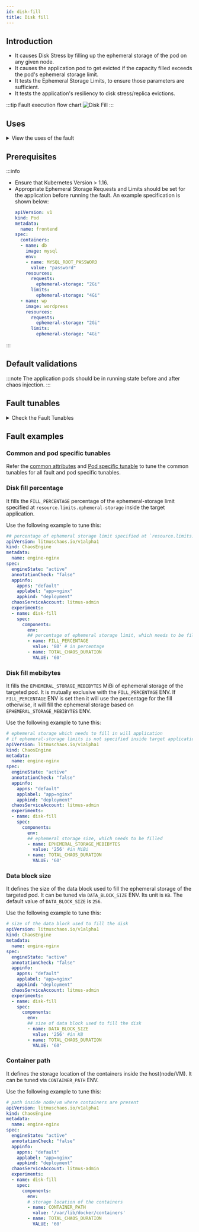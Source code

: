 ```yaml
---
id: disk-fill
title: Disk fill
---
```

## Introduction
- It causes Disk Stress by filling up the ephemeral storage of the pod on any given node.
- It causes the application pod to get evicted if the capacity filled exceeds the pod's ephemeral storage limit.
- It tests the Ephemeral Storage Limits, to ensure those parameters are sufficient.
- It tests the application's resiliency to disk stress/replica evictions.

:::tip Fault execution flow chart
![Disk Fill](./static/images/disk-fill.png)
:::

## Uses
<details>
<summary>View the uses of the fault</summary>
<div>
Coming soon.
</div>
</details>

## Prerequisites
:::info
- Ensure that Kubernetes Version > 1.16.
- Appropriate Ephemeral Storage Requests and Limits should be set for the application before running the fault. An example specification is shown below:
    ```yaml
    apiVersion: v1
    kind: Pod
    metadata:
      name: frontend
    spec:
      containers:
      - name: db
        image: mysql
        env:
        - name: MYSQL_ROOT_PASSWORD
          value: "password"
        resources:
          requests:
            ephemeral-storage: "2Gi"
          limits:
            ephemeral-storage: "4Gi"
      - name: wp
        image: wordpress
        resources:
          requests:
            ephemeral-storage: "2Gi"
          limits:
            ephemeral-storage: "4Gi"
    ```
:::

## Default validations
:::note
The application pods should be in running state before and after chaos injection.
:::

## Fault tunables
<details>
    <summary>Check the Fault Tunables</summary>
    <h2>Optional Fields</h2>
    <table>
      <tr>
        <th> Variables </th>
        <th> Description </th>
        <th> Notes </th>
      </tr>
      <tr> 
        <td> FILL_PERCENTAGE </td>
        <td> Percentage to fill the Ephemeral storage limit </td>
        <td> Can be set to more than 100 also, to force evict the pod. The ephemeral-storage limits must be set in targeted pod to use this ENV.</td>
      </tr>
      <tr>
        <td> EPHEMERAL_STORAGE_MEBIBYTES </td>
        <td> Ephemeral storage which need to fill (unit: MiBi)</td>
        <td>It is mutually exclusive with the <code>FILL_PERCENTAGE</code> ENV. If both are provided then it will use the <code>FILL_PERCENTAGE</code></td>
      </tr>
    </table>
    <h2>Optional Fields</h2>
    <table>
      <tr>
        <th> Variables </th>
        <th> Description </th>
        <th> Notes </th>
      </tr>
      <tr> 
        <td> TARGET_CONTAINER </td>
        <td> Name of container which is subjected to disk-fill </td>
        <td> If not provided, the first container in the targeted pod will be subject to chaos </td>
      </tr>
      <tr> 
        <td> CONTAINER_PATH </td>
        <td> Storage Location of containers</td>
        <td> Defaults to '/var/lib/docker/containers' </td>
      </tr>
      <tr> 
        <td> TOTAL_CHAOS_DURATION </td>
        <td> The time duration for chaos insertion (sec) </td>
        <td> Defaults to 60s </td>
      </tr>
      <tr>
        <td> TARGET_PODS </td>
        <td> Comma separated list of application pod name subjected to disk fill chaos</td>
        <td> If not provided, it will select target pods randomly based on provided appLabels</td>
      </tr> 
      <tr>
        <td> DATA_BLOCK_SIZE </td>
        <td> It contains data block size used to fill the disk(in KB)</td>
        <td> Defaults to 256, it supports unit as KB only</td>
      </tr> 
      <tr>
        <td> PODS_AFFECTED_PERC </td>
        <td> The Percentage of total pods to target </td>
        <td> Defaults to 0 (corresponds to 1 replica), provide numeric value only </td>
      </tr> 
      <tr>
        <td> LIB </td>
        <td> The chaos lib used to inject the chaos </td>
        <td> Defaults to `litmus` supported litmus only </td>
      </tr>
      <tr>
        <td> LIB_IMAGE </td>
        <td> The image used to fill the disk </td>
        <td> Defaults to <code>litmuschaos/go-runner:latest</code> </td>
      </tr>
      <tr>
        <td> RAMP_TIME </td>
        <td> Period to wait before injection of chaos in sec </td>
        <td> Eg. 30 </td>
      </tr>
      <tr>
        <td> SEQUENCE </td>
        <td> It defines sequence of chaos execution for multiple target pods </td>
        <td> Default value: parallel. Supported: serial, parallel </td>
      </tr>
    </table>
</details>

## Fault examples

### Common and pod specific tunables
Refer the [common attributes](../../common-tunables-for-all-faults) and [Pod specific tunable](./common-tunables-for-pod-faults) to tune the common tunables for all fault and pod specific tunables. 

### Disk fill percentage

It fills the `FILL_PERCENTAGE` percentage of the ephemeral-storage limit specified at `resource.limits.ephemeral-storage` inside the target application. 

Use the following example to tune this:

[embedmd]:# (./static/manifests/disk-fill/fill-percentage.yaml yaml)
```yaml
## percentage of ephemeral storage limit specified at `resource.limits.ephemeral-storage` inside target application 
apiVersion: litmuschaos.io/v1alpha1
kind: ChaosEngine
metadata:
  name: engine-nginx
spec:
  engineState: "active"
  annotationCheck: "false"
  appinfo:
    appns: "default"
    applabel: "app=nginx"
    appkind: "deployment"
  chaosServiceAccount: litmus-admin
  experiments:
  - name: disk-fill
    spec:
      components:
        env:
        ## percentage of ephemeral storage limit, which needs to be filled
        - name: FILL_PERCENTAGE
          value: '80' # in percentage
        - name: TOTAL_CHAOS_DURATION
          VALUE: '60'
```

### Disk fill mebibytes

It fills the `EPHEMERAL_STORAGE_MEBIBYTES` MiBi of ephemeral storage of the targeted pod. 
It is mutually exclusive with the `FILL_PERCENTAGE` ENV. If `FILL_PERCENTAGE` ENV is set then it will use the percentage for the fill otherwise, it will fill the ephemeral storage based on `EPHEMERAL_STORAGE_MEBIBYTES` ENV.

Use the following example to tune this:

[embedmd]:# (./static/manifests/disk-fill/ephemeral-storage-mebibytes.yaml yaml)
```yaml
# ephemeral storage which needs to fill in will application
# if ephemeral-storage limits is not specified inside target application
apiVersion: litmuschaos.io/v1alpha1
kind: ChaosEngine
metadata:
  name: engine-nginx
spec:
  engineState: "active"
  annotationCheck: "false"
  appinfo:
    appns: "default"
    applabel: "app=nginx"
    appkind: "deployment"
  chaosServiceAccount: litmus-admin
  experiments:
  - name: disk-fill
    spec:
      components:
        env:
        ## ephemeral storage size, which needs to be filled
        - name: EPHEMERAL_STORAGE_MEBIBYTES
          value: '256' #in MiBi
        - name: TOTAL_CHAOS_DURATION
          VALUE: '60'
```

### Data block size

It defines the size of the data block used to fill the ephemeral storage of the targeted pod. It can be tuned via `DATA_BLOCK_SIZE` ENV. Its unit is `KB`.
The default value of `DATA_BLOCK_SIZE` is `256`.

Use the following example to tune this:

[embedmd]:# (./static/manifests/disk-fill/data-block-size.yaml yaml)
```yaml
# size of the data block used to fill the disk
apiVersion: litmuschaos.io/v1alpha1
kind: ChaosEngine
metadata:
  name: engine-nginx
spec:
  engineState: "active"
  annotationCheck: "false"
  appinfo:
    appns: "default"
    applabel: "app=nginx"
    appkind: "deployment"
  chaosServiceAccount: litmus-admin
  experiments:
  - name: disk-fill
    spec:
      components:
        env:
        ## size of data block used to fill the disk
        - name: DATA_BLOCK_SIZE
          value: '256' #in KB
        - name: TOTAL_CHAOS_DURATION
          VALUE: '60'
```

### Container path

It defines the storage location of the containers inside the host(node/VM). It can be tuned via `CONTAINER_PATH` ENV. 

Use the following example to tune this:

[embedmd]:# (./static/manifests/disk-fill/container-path.yaml yaml)
```yaml
# path inside node/vm where containers are present 
apiVersion: litmuschaos.io/v1alpha1
kind: ChaosEngine
metadata:
  name: engine-nginx
spec:
  engineState: "active"
  annotationCheck: "false"
  appinfo:
    appns: "default"
    applabel: "app=nginx"
    appkind: "deployment"
  chaosServiceAccount: litmus-admin
  experiments:
  - name: disk-fill
    spec:
      components:
        env:
        # storage location of the containers
        - name: CONTAINER_PATH
          value: '/var/lib/docker/containers'
        - name: TOTAL_CHAOS_DURATION
          VALUE: '60'
```
